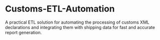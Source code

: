 # Customs-ETL-Automation
A practical ETL solution for automating the processing of customs XML declarations and integrating them with shipping data for fast and accurate report generation.
